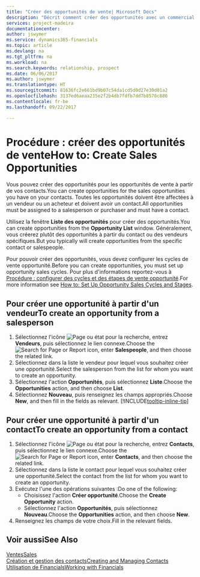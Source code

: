 ```yaml
---
title: "Créer des opportunités de vente| Microsoft Docs"
description: "Décrit comment créer des opportunités avec un commercial ou un contact dans Financials."
services: project-madeira
documentationcenter: 
author: jswymer
ms.service: dynamics365-financials
ms.topic: article
ms.devlang: na
ms.tgt_pltfrm: na
ms.workload: na
ms.search.keywords: relationship, prospect
ms.date: 06/06/2017
ms.author: jswymer
ms.translationtype: HT
ms.sourcegitcommit: 81636fc2e661bd9b07c54da1cd5d0d27e30d01a2
ms.openlocfilehash: 3137ed6aeaa235e2f2b4db7fdfb7dd7b8570c886
ms.contentlocale: fr-be
ms.lasthandoff: 09/22/2017

---
```

# <a name="how-to-create-sales-opportunities"></a><span data-ttu-id="d878a-103">Procédure : créer des opportunités de vente</span><span class="sxs-lookup"><span data-stu-id="d878a-103">How to: Create Sales Opportunities</span></span>
<span data-ttu-id="d878a-104">Vous pouvez créer des opportunités pour les opportunités de vente à partir de vos contacts.</span><span class="sxs-lookup"><span data-stu-id="d878a-104">You can create opportunities for the sales opportunities you have on your contacts.</span></span> <span data-ttu-id="d878a-105">Toutes les opportunités doivent être affectées à un vendeur ou un acheteur et doivent avoir un contact.</span><span class="sxs-lookup"><span data-stu-id="d878a-105">All opportunities must be assigned to a salesperson or purchaser and must have a contact.</span></span>

<span data-ttu-id="d878a-106">Utilisez la fenêtre **Liste des opportunités** pour créer des opportunités.</span><span class="sxs-lookup"><span data-stu-id="d878a-106">You can create opportunities from the **Opportunity List** window.</span></span> <span data-ttu-id="d878a-107">Généralement, vous créerez plutôt des opportunités à partir du contact ou des vendeurs spécifiques.</span><span class="sxs-lookup"><span data-stu-id="d878a-107">But you typically will create opportunities from the specific contact or salespeople.</span></span>

<span data-ttu-id="d878a-108">Pour pouvoir créer des opportunités, vous devez configurer les cycles de vente opportunité.</span><span class="sxs-lookup"><span data-stu-id="d878a-108">Before you can create opportunities, you must set up opportunity sales cycles.</span></span> <span data-ttu-id="d878a-109">Pour plus d'informations reportez-vous à [Procédure : configurer des cycles et des étapes de vente opportunité](marketing-how-setup-opportunity-sales-cycles-stages.md).</span><span class="sxs-lookup"><span data-stu-id="d878a-109">For more information see [How to: Set Up Opportunity Sales Cycles and Stages](marketing-how-setup-opportunity-sales-cycles-stages.md).</span></span>

## <a name="to-create-an-opportunity-from-a-salesperson"></a><span data-ttu-id="d878a-110">Pour créer une opportunité à partir d'un vendeur</span><span class="sxs-lookup"><span data-stu-id="d878a-110">To create an opportunity from a salesperson</span></span>
1. <span data-ttu-id="d878a-111">Sélectionnez l'icône ![Page ou état pour la recherche](media/ui-search/search_small.png "Page ou état pour la recherche"), entrez **Vendeurs**, puis sélectionnez le lien connexe.</span><span class="sxs-lookup"><span data-stu-id="d878a-111">Choose the ![Search for Page or Report](media/ui-search/search_small.png "Search for Page or Report icon") icon, enter **Salespeople**, and then choose the related link.</span></span>
2. <span data-ttu-id="d878a-112">Sélectionnez dans la liste le vendeur pour lequel vous souhaitez créer une opportunité.</span><span class="sxs-lookup"><span data-stu-id="d878a-112">Select the salesperson from the list for whom you want to create an opportunity.</span></span>
3. <span data-ttu-id="d878a-113">Sélectionnez l'action **Opportunités**, puis sélectionnez **Liste**.</span><span class="sxs-lookup"><span data-stu-id="d878a-113">Choose the **Opportunities** action, and then choose **List**.</span></span>
4. <span data-ttu-id="d878a-114">Sélectionnez **Nouveau**, puis renseignez les champs appropriés.</span><span class="sxs-lookup"><span data-stu-id="d878a-114">Choose **New**, and then fill in the fields as relevant.</span></span> [!INCLUDE[tooltip-inline-tip](includes/tooltip-inline-tip_md.md)]  



## <a name="to-create-an-opportunity-from-a-contact"></a><span data-ttu-id="d878a-115">Pour créer une opportunité à partir d'un contact</span><span class="sxs-lookup"><span data-stu-id="d878a-115">To create an opportunity from a contact</span></span>
1. <span data-ttu-id="d878a-116">Sélectionnez l'icône ![Page ou état pour la recherche](media/ui-search/search_small.png "Page ou état pour la recherche"), entrez **Contacts**, puis sélectionnez le lien connexe.</span><span class="sxs-lookup"><span data-stu-id="d878a-116">Choose the ![Search for Page or Report](media/ui-search/search_small.png "Search for Page or Report icon") icon, enter **Contacts**, and then choose the related link.</span></span>
2. <span data-ttu-id="d878a-117">Sélectionnez dans la liste le contact pour lequel vous souhaitez créer une opportunité.</span><span class="sxs-lookup"><span data-stu-id="d878a-117">Select the contact from the list for whom you want to create an opportunity.</span></span>
3. <span data-ttu-id="d878a-118">Exécutez l'une des opérations suivantes :</span><span class="sxs-lookup"><span data-stu-id="d878a-118">Do one of the following:</span></span>
   * <span data-ttu-id="d878a-119">Choisissez l'action **Créer opportunité**.</span><span class="sxs-lookup"><span data-stu-id="d878a-119">Choose the **Create Opportunity** action.</span></span>
   * <span data-ttu-id="d878a-120">Sélectionnez l'action **Opportunités**, puis sélectionnez **Nouveau**.</span><span class="sxs-lookup"><span data-stu-id="d878a-120">Choose the  **Opportunities** action, and then choose **New**.</span></span>
4. <span data-ttu-id="d878a-121">Renseignez les champs de votre choix.</span><span class="sxs-lookup"><span data-stu-id="d878a-121">Fill in the relevant fields.</span></span>

## <a name="see-also"></a><span data-ttu-id="d878a-122">Voir aussi</span><span class="sxs-lookup"><span data-stu-id="d878a-122">See Also</span></span>
[<span data-ttu-id="d878a-123">Ventes</span><span class="sxs-lookup"><span data-stu-id="d878a-123">Sales</span></span>](sales-manage-sales.md)  
[<span data-ttu-id="d878a-124">Création et gestion des contacts</span><span class="sxs-lookup"><span data-stu-id="d878a-124">Creating and Managing Contacts</span></span>](marketing-contacts.md)  
[<span data-ttu-id="d878a-125">Utilisation de Financials</span><span class="sxs-lookup"><span data-stu-id="d878a-125">Working with Financials</span></span>](ui-work-product.md)

